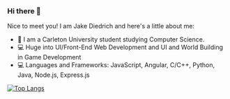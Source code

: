 ### Hi there 👋
Nice to meet you! I am Jake Diedrich and here's a little about me:

- 🏫 I am a Carleton University student studying Computer Science.
- 💻 Huge into UI/Front-End Web Development and UI and World Building in Game Development
- 💻 Languages and Frameworks: JavaScript, Angular, C/C++, Python, Java, Node.js, Express.js

[![Top Langs](https://github-readme-stats.vercel.app/api/top-langs/?username=jdiedrich02&langs_count=8)](https://github.com/anuraghazra/github-readme-stats)
